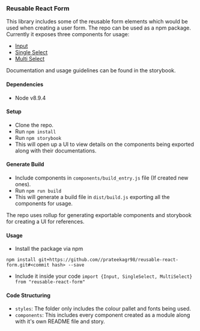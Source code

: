 ### Reusable React Form

This library includes some of the reusable form elements which would be used when creating a user form. The repo can be used as a npm package. Currently it exposes three components for usage:

- [Input](https://github.com/prateekagr98/reusable-react-form/blob/master/components/input/README.md)
- [Single Select](https://github.com/prateekagr98/reusable-react-form/blob/master/components/select/README.md)
- [Multi Select](https://github.com/prateekagr98/reusable-react-form/blob/master/components/select/README.md)

Documentation and usage guidelines can be found in the storybook.

#### Dependencies
- Node v8.9.4

#### Setup
- Clone the repo.
- Run `npm install`
- Run `npm storybook`
- This will open up a UI to view details on the components being exported along with their documentations.

#### Generate Build
- Include components in `components/build_entry.js` file (If created new ones).
- Run `npm run build`
- This will generate a build file in `dist/build.js` exporting all the components for usage.

The repo uses rollup for generating exportable components and storybook for creating a UI for references.

#### Usage
- Install the package via npm 
```
npm install git+https://github.com//prateekagr98/reusable-react-form.git#<commit hash> --save
```
- Include it inside your code `import {Input, SingleSelect, MultiSelect} from "reusable-react-form"`

#### Code Structuring
- `styles`: The folder only includes the colour pallet and fonts being used.
- `components`: This includes every component created as a module along with it's own README file and story.